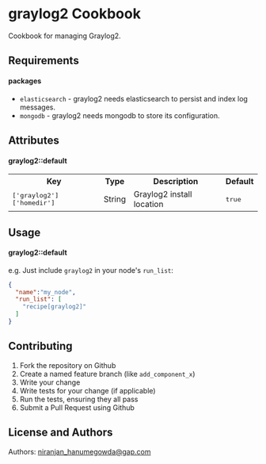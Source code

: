 graylog2 Cookbook
=================
Cookbook for managing Graylog2.

Requirements
------------
#### packages
- `elasticsearch` - graylog2 needs elasticsearch to persist and index log messages.
- `mongodb` - graylog2 needs mongodb to store its configuration.

Attributes
----------
#### graylog2::default
<table>
  <tr>
    <th>Key</th>
    <th>Type</th>
    <th>Description</th>
    <th>Default</th>
  </tr>
  <tr>
    <td><tt>['graylog2']['homedir']</tt></td>
    <td>String</td>
    <td>Graylog2 install location</td>
    <td><tt>true</tt></td>
  </tr>
</table>

Usage
-----
#### graylog2::default

e.g.
Just include `graylog2` in your node's `run_list`:

```json
{
  "name":"my_node",
  "run_list": [
    "recipe[graylog2]"
  ]
}
```

Contributing
------------
1. Fork the repository on Github
2. Create a named feature branch (like `add_component_x`)
3. Write your change
4. Write tests for your change (if applicable)
5. Run the tests, ensuring they all pass
6. Submit a Pull Request using Github

License and Authors
-------------------
Authors: niranjan_hanumegowda@gap.com
